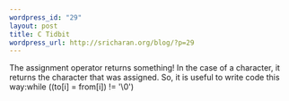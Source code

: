 ```yaml
--- 
wordpress_id: "29"
layout: post
title: C Tidbit
wordpress_url: http://sricharan.org/blog/?p=29
---
```

The assignment operator returns something! In the case of a character, it returns the character that was assigned. So, it is useful to write code this way:while ((to[i] = from[i]) != '\0')
